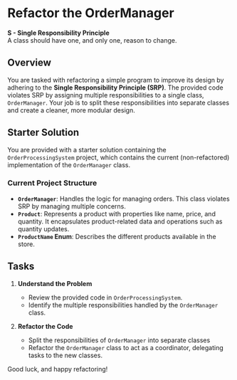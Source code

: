 # Refactor the OrderManager

**S - Single Responsibility Principle**  
A class should have one, and only one, reason to change.

## Overview

You are tasked with refactoring a simple program to improve its design by
adhering to the **Single Responsibility Principle (SRP)**. The provided code
violates SRP by assigning multiple responsibilities to a single class,
`OrderManager`. Your job is to split these responsibilities into separate
classes and create a cleaner, more modular design.

## Starter Solution

You are provided with a starter solution containing the
`OrderProcessingSystem` project, which contains the current (non-refactored)
implementation of the `OrderManager` class.

### Current Project Structure

- **`OrderManager`**: Handles the logic for managing orders. This class violates SRP by managing multiple concerns.
- **`Product`**: Represents a product with properties like name, price, and quantity. It encapsulates product-related data and operations such as quantity updates.
- **`ProductName` Enum**: Describes the different products available in the store.

## Tasks

1. **Understand the Problem**
   - Review the provided code in `OrderProcessingSystem`.
   - Identify the multiple responsibilities handled by the `OrderManager` class.

2. **Refactor the Code**
   - Split the responsibilities of `OrderManager` into separate classes
   - Refactor the `OrderManager` class to act as a coordinator, delegating tasks to the new classes.

Good luck, and happy refactoring!
